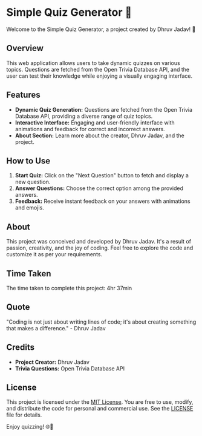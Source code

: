 # Simple Quiz Generator 🌟

Welcome to the Simple Quiz Generator, a project created by Dhruv Jadav! 🚀

## Overview

This web application allows users to take dynamic quizzes on various topics. Questions are fetched from the Open Trivia Database API, and the user can test their knowledge while enjoying a visually engaging interface.

## Features

- **Dynamic Quiz Generation:** Questions are fetched from the Open Trivia Database API, providing a diverse range of quiz topics.
- **Interactive Interface:** Engaging and user-friendly interface with animations and feedback for correct and incorrect answers.
- **About Section:** Learn more about the creator, Dhruv Jadav, and the project.

## How to Use

1. **Start Quiz:** Click on the "Next Question" button to fetch and display a new question.
2. **Answer Questions:** Choose the correct option among the provided answers.
3. **Feedback:** Receive instant feedback on your answers with animations and emojis.

## About

This project was conceived and developed by Dhruv Jadav. It's a result of passion, creativity, and the joy of coding. Feel free to explore the code and customize it as per your requirements.

## Time Taken

The time taken to complete this project: 4hr 37min

## Quote

"Coding is not just about writing lines of code; it's about creating something that makes a difference." - Dhruv Jadav

## Credits

- **Project Creator:** Dhruv Jadav
- **Trivia Questions:** Open Trivia Database API

## License

This project is licensed under the [MIT License](LICENSE). You are free to use, modify, and distribute the code for personal and commercial use. See the [LICENSE](LICENSE) file for details.

Enjoy quizzing! 🌐🧠
